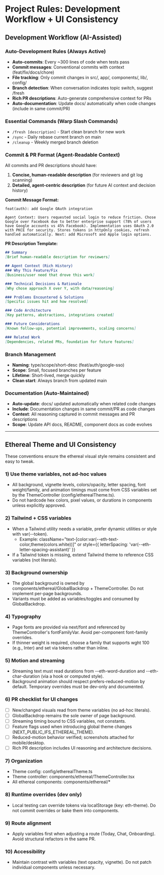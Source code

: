 # Project Rules: Development Workflow + UI Consistency

## Development Workflow (AI-Assisted)

### Auto-Development Rules (Always Active)
- **Auto-commits**: Every ~300 lines of code when tests pass
- **Commit messages**: Conventional commits with context (feat/fix/docs/chore)
- **File tracking**: Only commit changes in src/, app/, components/, lib/, config/
- **Branch detection**: When conversation indicates topic switch, suggest /fresh
- **Rich PR descriptions**: Auto-generate comprehensive context for PRs
- **Auto-documentation**: Update docs/ automatically when code changes (include in same commit/PR)

### Essential Commands (Warp Slash Commands)
- `/fresh [description]` - Start clean branch for new work
- `/sync` - Daily rebase current branch on main 
- `/cleanup` - Weekly merged branch deletion

### Commit & PR Format (Agent-Readable Context)

All commits and PR descriptions should have:
1. **Concise, human-readable description** (for reviewers and git log scanning)
2. **Detailed, agent-centric description** (for future AI context and decision history)

**Commit Message Format:**
```
feat(auth): add Google OAuth integration

Agent Context: Users requested social login to reduce friction. Chose Google over Facebook due to better enterprise support (78% of users have Google accounts vs 45% Facebook). Implementation uses OAuth 2.0 with PKCE for security. Stores tokens in httpOnly cookies, refresh handled automatically. Next: add Microsoft and Apple login options.
```

**PR Description Template:**
```markdown
## Summary
[Brief human-readable description for reviewers]

## Agent Context (Rich History)
### Why This Feature/Fix
[Business/user need that drove this work]

### Technical Decisions & Rationale  
[Why chose approach X over Y, with data/reasoning]

### Problems Encountered & Solutions
[Specific issues hit and how resolved]

### Code Architecture
[Key patterns, abstractions, integrations created]

### Future Considerations
[Known follow-ups, potential improvements, scaling concerns]

### Related Work
[Dependencies, related PRs, foundation for future features]
```

### Branch Management
- **Naming**: type/scope/short-desc (feat/auth/google-sso)
- **Scope**: Small, focused branches per feature
- **Lifetime**: Short-lived, merge quickly
- **Clean start**: Always branch from updated main

### Documentation (Auto-Maintained)
- **Auto-update**: docs/ updated automatically when related code changes
- **Include**: Documentation changes in same commit/PR as code changes
- **Context**: All reasoning captured in commit messages and PR descriptions
- **Scope**: Update API docs, README, component docs as code evolves

---

## Ethereal Theme and UI Consistency

These conventions ensure the ethereal visual style remains consistent and easy to tweak.

### 1) Use theme variables, not ad‑hoc values
- All background, vignette levels, colors/opacity, letter spacing, font weight/family, and animation timings must come from CSS variables set by the ThemeController (config/etherealTheme.ts).
- Do not hardcode hex colors, pixel values, or durations in components unless explicitly approved.

### 2) Tailwind + CSS variables
- When a Tailwind utility needs a variable, prefer dynamic utilities or style with var(--token).
  - Example: className="text-[color:var(--eth-text-color,theme(colors.white))]" or style={{ letterSpacing: 'var(--eth-letter-spacing-assistant)' }}
- If a Tailwind token is missing, extend Tailwind theme to reference CSS variables (not literals).

### 3) Background ownership
- The global background is owned by components/ethereal/GlobalBackdrop + ThemeController. Do not implement per-page backgrounds.
- Variants must be added as variables/toggles and consumed by GlobalBackdrop.

### 4) Typography
- Page fonts are provided via next/font and referenced by ThemeController's fontFamilyVar. Avoid per-component font-family overrides.
- If thinner weight is required, choose a family that supports wght 100 (e.g., Inter) and set via tokens rather than inline.

### 5) Motion and streaming
- Streaming text must read durations from --eth-word-duration and --eth-char-duration (via a hook or computed style).
- Background animation should respect prefers-reduced-motion by default. Temporary overrides must be dev-only and documented.

### 6) PR checklist for UI changes
- [ ] New/changed visuals read from theme variables (no ad-hoc literals).
- [ ] GlobalBackdrop remains the sole owner of page background.
- [ ] Streaming timing bound to CSS variables, not constants.
- [ ] Feature flags used when introducing global theme changes (NEXT_PUBLIC_IFS_ETHEREAL_THEME).
- [ ] Reduced-motion behavior verified; screenshots attached for mobile/desktop.
- [ ] Rich PR description includes UI reasoning and architecture decisions.

### 7) Organization
- Theme config: config/etherealTheme.ts
- Theme controller: components/ethereal/ThemeController.tsx
- All ethereal components: components/ethereal/*

### 8) Runtime overrides (dev only)
- Local testing can override tokens via localStorage (key: eth-theme). Do not commit overrides or bake them into components.

### 9) Route alignment
- Apply variables first when adjusting a route (Today, Chat, Onboarding). Avoid structural refactors in the same PR.

### 10) Accessibility
- Maintain contrast with variables (text opacity, vignette). Do not patch individual components unless necessary.
